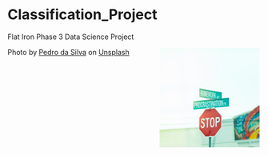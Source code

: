 # Classification_Project
Flat Iron Phase 3 Data Science Project

<img src= 
"images/Stop_Sign.jpg" 
         alt="Stop Sign Image" 
         align="right"
         width="200" height="200"> 

<span>Photo by <a href="https://unsplash.com/@pedroplus?utm_source=unsplash&amp;utm_medium=referral&amp;utm_content=creditCopyText">Pedro da Silva</a> on <a href="https://unsplash.com/s/photos/stop-sign?utm_source=unsplash&amp;utm_medium=referral&amp;utm_content=creditCopyText">Unsplash</a></span>
